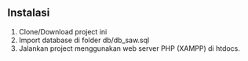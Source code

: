 ## Instalasi

1. Clone/Download project ini
2. Import database di folder db/db_saw.sql
3. Jalankan project menggunakan web server PHP (XAMPP) di htdocs.
